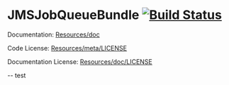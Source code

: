 JMSJobQueueBundle [![Build Status](https://secure.travis-ci.org/schmittjoh/JMSJobQueueBundle.png?branch=master)](http://travis-ci.org/schmittjoh/JMSJobQueueBundle)
=================



Documentation:
[Resources/doc](http://jmsyst.com/bundles/JMSJobQueueBundle)

Code License:
[Resources/meta/LICENSE](https://github.com/schmittjoh/JMSJobQueueBundle/blob/master/Resources/meta/LICENSE)

Documentation License:
[Resources/doc/LICENSE](https://github.com/schmittjoh/JMSJobQueueBundle/blob/master/Resources/doc/LICENSE)


--
test

